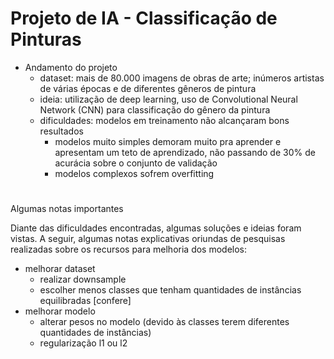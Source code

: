 # Projeto de IA - Classificação de Pinturas

- Andamento do projeto
	- dataset: mais de 80.000 imagens de obras de arte; inúmeros artistas de várias épocas e de diferentes gêneros de pintura
	- ideia: utilização de deep learning, uso de Convolutional Neural Network (CNN) para classificação do gênero da pintura
	- dificuldades: modelos em treinamento não alcançaram bons resultados
		- modelos muito simples demoram muito pra aprender e apresentam um teto de aprendizado, não passando de 30% de acurácia sobre o conjunto de validação
		- modelos complexos sofrem overfitting

#

Algumas notas importantes

Diante das dificuldades encontradas, algumas soluções e ideias foram vistas. A seguir, algumas notas explicativas oriundas de pesquisas realizadas sobre os recursos para melhoria dos modelos:

- melhorar dataset
	- realizar downsample
	- escolher menos classes que tenham quantidades de instâncias equilibradas [confere]
- melhorar modelo
	- alterar pesos no modelo (devido às classes terem diferentes quantidades de instâncias)
	- regularização l1 ou l2
